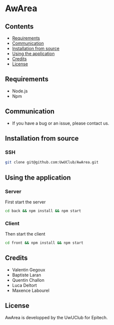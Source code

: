 # AwArea


## Contents

- [Requirements](#requirements)
- [Communication](#communication)
- [Installation from source](#installation-from-source)
- [Using the application](#using-the-application)
- [Credits](#credits)
- [License](#license)

## Requirements

- Node.js
- Npm

## Communication

- If you have a bug or an issue, please contact us.

## Installation from source

### SSH

```bash
git clone git@github.com:UwUClub/AwArea.git
```

## Using the application
### Server
First start the server
```bash
cd back && npm install && npm start
```
### Client
Then start the client
```bash
cd front && npm install && npm start
```

## Credits

- Valentin Gegoux
- Baptiste Laran
- Quentin Challon
- Luca Deltort
- Maxence Labourel

## License

AwArea is developped by the UwUClub for Epitech.
